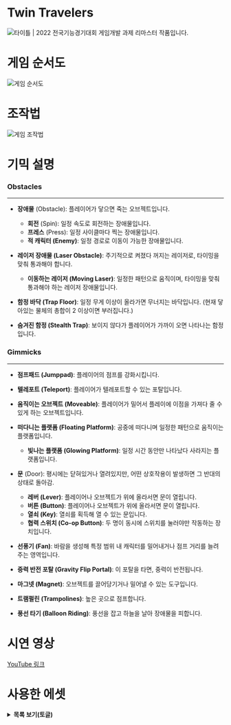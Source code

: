 # Twin Travelers
![타이틀](https://github.com/user-attachments/assets/d02ef09c-3fb6-425e-9aec-39c86dad4516)
| 2022 전국기능경기대회 게임개발 과제 리마스터 작품입니다.

# 게임 순서도
![게임 순서도](https://github.com/user-attachments/assets/f4265fb6-9bdc-4157-afe9-a01424d5d63e)  

# 조작법
![게임 조작법](https://github.com/user-attachments/assets/f933211d-5ed0-47c3-8fb4-fe092d896f66)

# 기믹 설명
### Obstacles

---

- **장애물** (Obstacle): 플레이어가 닿으면 죽는 오브젝트입니다.
  - **회전** (Spin): 일정 속도로 회전하는 장애물입니다.
  - **프레스** (Press): 일정 사이클마다 찍는 장애물입니다.
  - **적 캐릭터 (Enemy)**: 일정 경로로 이동이 가능한 장애물입니다.

- **레이저 장애물 (Laser Obstacle)**: 주기적으로 켜졌다 꺼지는 레이저로, 타이밍을 맞춰 통과해야 합니다.
  - **이동하는 레이저 (Moving Laser)**: 일정한 패턴으로 움직이며, 타이밍을 맞춰 통과해야 하는 레이저 장애물입니다.

- **함정 바닥 (Trap Floor)**: 일정 무게 이상이 올라가면 무너지는 바닥입니다. (현재 닿아있는 물체의 총합이 2 이상이면 부러집니다.)

- **숨겨진 함정 (Stealth Trap)**: 보이지 않다가 플레이어가 가까이 오면 나타나는 함정입니다.

### Gimmicks

---

- **점프패드 (Jumppad)**: 플레이어의 점프를 강화시킵니다.
- **텔레포트 (Teleport)**: 플레이어가 텔레포트할 수 있는 포탈입니다.
- **움직이는 오브젝트 (Moveable)**: 플레이어가 밀어서 플레이에 이점을 가져다 줄 수 있게 하는 오브젝트입니다.

- **떠다니는 플랫폼 (Floating Platform)**: 공중에 떠다니며 일정한 패턴으로 움직이는 플랫폼입니다.
  - **빛나는 플랫폼 (Glowing Platform)**: 일정 시간 동안만 나타났다 사라지는 플랫폼입니다.

- **문** (Door): 평시에는 닫혀있거나 열려있지만, 어떤 상호작용이 발생하면 그 반대의 상태로 돌아감.
  - **레버 (Lever)**: 플레이어나 오브젝트가 위에 올라서면 문이 열립니다.
  - **버튼 (Button)**: 플레이어나 오브젝트가 위에 올라서면 문이 열립니다.
  - **열쇠 (Key)**: 열쇠를 획득해 열 수 있는 문입니다.
  - **협력 스위치 (Co-op Button)**: 두 명이 동시에 스위치를 눌러야만 작동하는 장치입니다.

- **선풍기 (Fan)**: 바람을 생성해 특정 범위 내 캐릭터를 밀어내거나 점프 거리를 늘려주는 영역입니다.
- **중력 반전 포탈 (Gravity Flip Portal)**: 이 포탈을 타면, 중력이 반전됩니다.

- **마그넷 (Magnet)**: 오브젝트를 끌어당기거나 밀어낼 수 있는 도구입니다.

- **트램펄린 (Trampolines)**: 높은 곳으로 점프합니다.

- **풍선 타기 (Balloon Riding)**: 풍선을 잡고 하늘을 날아 장애물을 피합니다.


    
# 시연 영상
[YouTube 링크](https://www.youtube.com/watch?v=L-SwHIiYgvA)  

  

# 사용한 에셋
<details>
<summary><strong>목록 보기(토글)</strong></summary>

<br>

### Unity Assets Store  
[Danil Chernyaev] 2D Platformer Tileset  
[Gamemaster Audio] Pro Sound Collection  
[Photon Engine] PUN 2 - FREE  

### Opengameart  
[Unicaegames] Keyboard Soundpack #1  

### itch.io  
[rubberduck] Firework SFX  
[SpikerMan] Animated Arrows / Cursors  

### Studio MDHR  
Trampoline from Cuphead ripped by "DogToon64"  

### Kenney  
Cursor Pack  

### RixFont  
Rix X 수박양  

</details>
